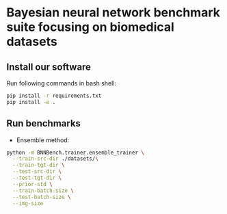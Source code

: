 # Bayesian neural network benchmark suite focusing on biomedical datasets

## Install our software
Run following commands in bash shell:

```bash
pip install -r requirements.txt
pip install -e .
```


## Run benchmarks

+ Ensemble method:

```bash
python -m BNNBench.trainer.ensemble_trainer \
  --train-src-dir ./datasets/\
  --train-tgt-dir \
  --test-src-dir \
  --test-tgt-dir \
  --prior-std \
  --train-batch-size \
  --test-batch-size \
  --img-size
```